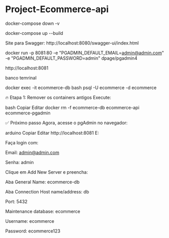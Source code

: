 ﻿# Project-Ecommerce-api

docker-compose down -v

docker-compose up --build

Site para Swagger: http://localhost:8080/swagger-ui/index.html


docker run -p 8081:80 -e "PGADMIN_DEFAULT_EMAIL=admin@admin.com" -e "PGADMIN_DEFAULT_PASSWORD=admin" dpage/pgadmin4

http://localhost:8081


banco temrinal

docker exec -it ecommerce-db bash
psql -U ecommerce -d ecommerce



🔥 Etapa 1: Remover os containers antigos
Execute:

bash
Copiar
Editar
docker rm -f ecommerce-db ecommerce-api ecommerce-pgadmin


✅ Próximo passo
Agora, acesse o pgAdmin no navegador:

arduino
Copiar
Editar
http://localhost:8081
E:

Faça login com:

Email: admin@admin.com

Senha: admin

Clique em Add New Server e preencha:

Aba General
Name: ecommerce-db

Aba Connection
Host name/address: db

Port: 5432

Maintenance database: ecommerce

Username: ecommerce

Password: ecommerce123